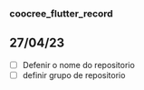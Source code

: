 ### coocree_flutter_record

## 27/04/23

- [ ]  Defenir o nome do repositorio
- [ ]  definir grupo de repositorio
